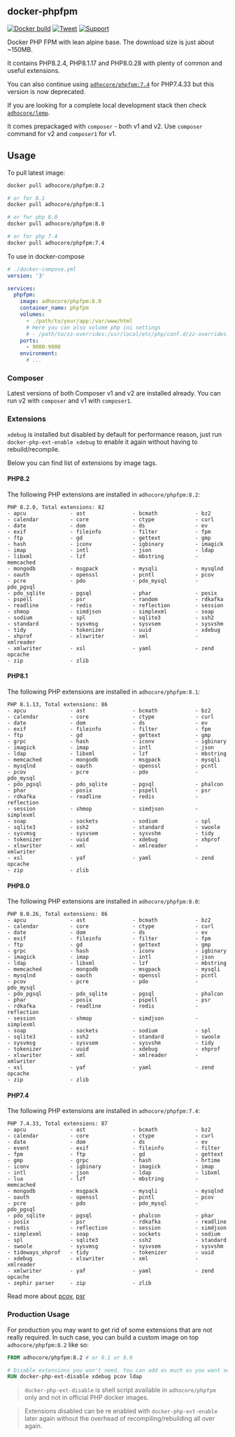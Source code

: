 ## docker-phpfpm

[![Docker build](https://github.com/adhocore/docker-phpfpm/actions/workflows/build.yml/badge.svg)](https://github.com/adhocore/docker-phpfpm/actions/workflows/build.yml)
[![Tweet](https://img.shields.io/twitter/url/http/shields.io.svg?style=social)](https://twitter.com/intent/tweet?text=Production+ready+PHP7+and+PHP8+docker+images+with+plenty+extensions&url=https://github.com/adhocore/docker-phpfpm&hashtags=docker,dockerimage,php7,php8,phpext)
[![Support](https://img.shields.io/static/v1?label=Support&message=%E2%9D%A4&logo=GitHub)](https://github.com/sponsors/adhocore)
<!-- [![Donate 15](https://img.shields.io/badge/donate-paypal-blue.svg?style=flat-square&label=donate+15)](https://www.paypal.me/ji10/15usd)
[![Donate 25](https://img.shields.io/badge/donate-paypal-blue.svg?style=flat-square&label=donate+25)](https://www.paypal.me/ji10/25usd)
[![Donate 50](https://img.shields.io/badge/donate-paypal-blue.svg?style=flat-square&label=donate+50)](https://www.paypal.me/ji10/50usd) -->


Docker PHP FPM with lean alpine base. The download size is just about ~150MB.

It contains PHP8.2.4, PHP8.1.17 and PHP8.0.28 with plenty of common and useful extensions.

You can also continue using [`adhocore/phpfpm:7.4`](./7.4.Dockerfile) for PHP7.4.33 but this version is now deprecated.

If you are looking for a complete local development stack then check
[`adhocore/lemp`](https://github.com/adhocore/docker-lemp).

It comes prepackaged with `composer` - both v1 and v2.
Use `composer` command for v2 and `composer1` for v1.

## Usage

To pull latest image:

```sh
docker pull adhocore/phpfpm:8.2

# or for 8.1
docker pull adhocore/phpfpm:8.1

# or for php 8.0
docker pull adhocore/phpfpm:8.0

# or for php 7.4
docker pull adhocore/phpfpm:7.4
```

To use in docker-compose
```yaml
# ./docker-compose.yml
version: '3'

services:
  phpfpm:
    image: adhocore/phpfpm:8.0
    container_name: phpfpm
    volumes:
      - ./path/to/your/app:/var/www/html
      # Here you can also volume php ini settings
      # - /path/to/zz-overrides:/usr/local/etc/php/conf.d/zz-overrides.ini
    ports:
      - 9000:9000
    environment:
      # ...
```

### Composer

Latest versions of both Composer v1 and v2 are installed already. You can run v2 with `composer` and v1 with `composer1`.

### Extensions

`xdebug` is installed but disabled by default for performance reason,
just run `docker-php-ext-enable xdebug` to enable it again without having to rebuild/recompile.

Below you can find list of extensions by image tags.

#### PHP8.2

The following PHP extensions are installed in `adhocore/phpfpm:8.2`:

```
PHP 8.2.0, Total extensions: 82
- apcu              - ast               - bcmath            - bz2               
- calendar          - core              - ctype             - curl              
- date              - dom               - ds                - ev                
- exif              - fileinfo          - filter            - fpm               
- ftp               - gd                - gettext           - gmp               
- hash              - iconv             - igbinary          - imagick           
- imap              - intl              - json              - ldap              
- libxml            - lzf               - mbstring          - memcached         
- mongodb           - msgpack           - mysqli            - mysqlnd           
- oauth             - openssl           - pcntl             - pcov              
- pcre              - pdo               - pdo_mysql         - pdo_pgsql         
- pdo_sqlite        - pgsql             - phar              - posix             
- pspell            - psr               - random            - rdkafka           
- readline          - redis             - reflection        - session           
- shmop             - simdjson          - simplexml         - soap              
- sodium            - spl               - sqlite3           - ssh2              
- standard          - sysvmsg           - sysvsem           - sysvshm           
- tidy              - tokenizer         - uuid              - xdebug            
- xhprof            - xlswriter         - xml               - xmlreader         
- xmlwriter         - xsl               - yaml              - zend opcache      
- zip               - zlib
```

#### PHP8.1

The following PHP extensions are installed in `adhocore/phpfpm:8.1`:

```
PHP 8.1.13, Total extensions: 86
- apcu              - ast               - bcmath            - bz2               
- calendar          - core              - ctype             - curl              
- date              - dom               - ds                - ev                
- exif              - fileinfo          - filter            - fpm               
- ftp               - gd                - gettext           - gmp               
- grpc              - hash              - iconv             - igbinary          
- imagick           - imap              - intl              - json              
- ldap              - libxml            - lzf               - mbstring          
- memcached         - mongodb           - msgpack           - mysqli            
- mysqlnd           - oauth             - openssl           - pcntl             
- pcov              - pcre              - pdo               - pdo_mysql         
- pdo_pgsql         - pdo_sqlite        - pgsql             - phalcon           
- phar              - posix             - pspell            - psr               
- rdkafka           - readline          - redis             - reflection        
- session           - shmop             - simdjson          - simplexml         
- soap              - sockets           - sodium            - spl               
- sqlite3           - ssh2              - standard          - swoole            
- sysvmsg           - sysvsem           - sysvshm           - tidy              
- tokenizer         - uuid              - xdebug            - xhprof            
- xlswriter         - xml               - xmlreader         - xmlwriter         
- xsl               - yaf               - yaml              - zend opcache      
- zip               - zlib
```

#### PHP8.0

The following PHP extensions are installed in `adhocore/phpfpm:8.0`:

```
PHP 8.0.26, Total extensions: 86
- apcu              - ast               - bcmath            - bz2               
- calendar          - core              - ctype             - curl              
- date              - dom               - ds                - ev                
- exif              - fileinfo          - filter            - fpm               
- ftp               - gd                - gettext           - gmp               
- grpc              - hash              - iconv             - igbinary          
- imagick           - imap              - intl              - json              
- ldap              - libxml            - lzf               - mbstring          
- memcached         - mongodb           - msgpack           - mysqli            
- mysqlnd           - oauth             - openssl           - pcntl             
- pcov              - pcre              - pdo               - pdo_mysql         
- pdo_pgsql         - pdo_sqlite        - pgsql             - phalcon           
- phar              - posix             - pspell            - psr               
- rdkafka           - readline          - redis             - reflection        
- session           - shmop             - simdjson          - simplexml         
- soap              - sockets           - sodium            - spl               
- sqlite3           - ssh2              - standard          - swoole            
- sysvmsg           - sysvsem           - sysvshm           - tidy              
- tokenizer         - uuid              - xdebug            - xhprof            
- xlswriter         - xml               - xmlreader         - xmlwriter         
- xsl               - yaf               - yaml              - zend opcache      
- zip               - zlib
```

#### PHP7.4

The following PHP extensions are installed in `adhocore/phpfpm:7.4`:

```
PHP 7.4.33, Total extensions: 87
- apcu              - ast               - bcmath            - bz2               
- calendar          - core              - ctype             - curl              
- date              - dom               - ds                - ev                
- event             - exif              - fileinfo          - filter            
- fpm               - ftp               - gd                - gettext           
- gmp               - grpc              - hash              - hrtime            
- iconv             - igbinary          - imagick           - imap              
- intl              - json              - ldap              - libxml            
- lua               - lzf               - mbstring          - memcached         
- mongodb           - msgpack           - mysqli            - mysqlnd           
- oauth             - openssl           - pcntl             - pcov              
- pcre              - pdo               - pdo_mysql         - pdo_pgsql         
- pdo_sqlite        - pgsql             - phalcon           - phar              
- posix             - psr               - rdkafka           - readline          
- redis             - reflection        - session           - simdjson          
- simplexml         - soap              - sockets           - sodium            
- spl               - sqlite3           - ssh2              - standard          
- swoole            - sysvmsg           - sysvsem           - sysvshm           
- tideways_xhprof   - tidy              - tokenizer         - uuid              
- xdebug            - xlswriter         - xml               - xmlreader         
- xmlwriter         - yaf               - yaml              - zend opcache      
- zephir parser     - zip               - zlib
```

Read more about
[pcov](https://github.com/krakjoe/pcov),
[psr](https://github.com/jbboehr/php-psr)

### Production Usage

For production you may want to get rid of some extensions that are not really required.
In such case, you can build a custom image on top `adhocore/phpfpm:8.2` like so:

```Dockerfile
FROM adhocore/phpfpm:8.2 # or 8.1 or 8.0

# Disable extensions you won't need. You can add as much as you want separated by space.
RUN docker-php-ext-disable xdebug pcov ldap
```

> `docker-php-ext-disable` is shell script available in `adhocore/phpfpm` only and not in official PHP docker images.

> Extensions disabled can be re enabled with `docker-php-ext-enable` later again without the overhead of recompiling/rebuilding all over again.
